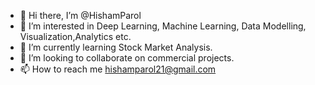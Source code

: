 - 👋 Hi there, I’m @HishamParol
- 👀 I’m interested in Deep Learning, Machine Learning, Data Modelling, Visualization,Analytics etc.
- 🌱 I’m currently learning Stock Market Analysis.
- 💞️ I’m looking to collaborate on commercial projects.
- 📫 How to reach me hishamparol21@gmail.com

<!---
HishamParol/HishamParol is a ✨ special ✨ repository because its `README.md` (this file) appears on your GitHub profile.
You can click the Preview link to take a look at your changes.
--->
